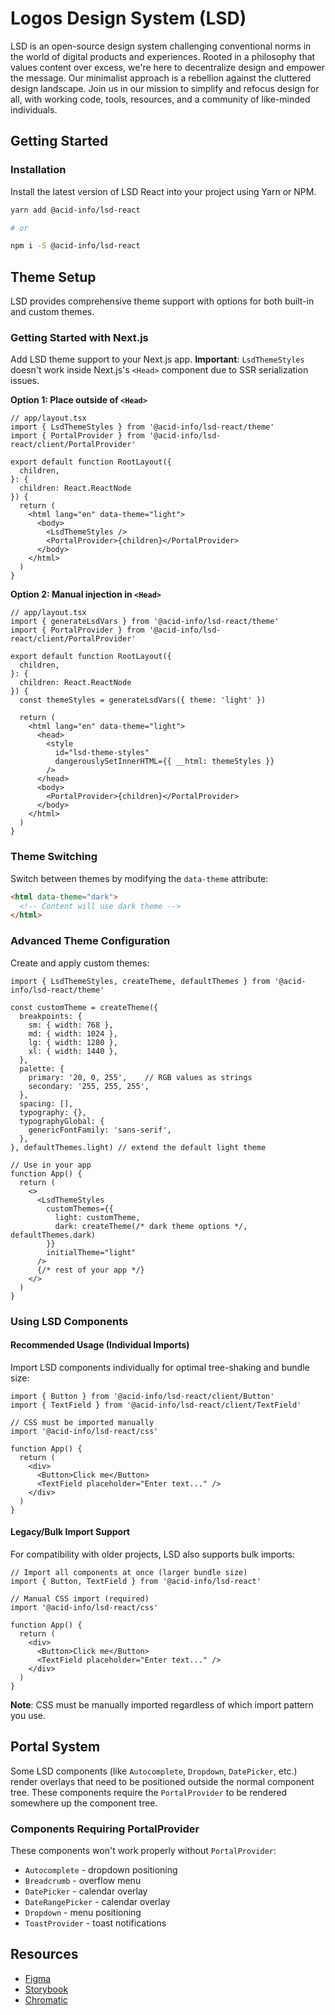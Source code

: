 # Logos Design System (LSD)

LSD is an open-source design system challenging conventional norms in the world of digital products and experiences. Rooted in a philosophy that values content over excess, we're here to decentralize design and empower the message. Our minimalist approach is a rebellion against the cluttered design landscape. Join us in our mission to simplify and refocus design for all, with working code, tools, resources, and a community of like-minded individuals.

## Getting Started

### Installation

Install the latest version of LSD React into your project using Yarn or NPM.

```bash
yarn add @acid-info/lsd-react

# or

npm i -S @acid-info/lsd-react
```

## Theme Setup

LSD provides comprehensive theme support with options for both built-in and custom themes.

### Getting Started with Next.js

Add LSD theme support to your Next.js app. **Important**: `LsdThemeStyles` doesn't work inside Next.js's `<Head>` component due to SSR serialization issues.

**Option 1: Place outside of `<Head>`**

```tsx
// app/layout.tsx
import { LsdThemeStyles } from '@acid-info/lsd-react/theme'
import { PortalProvider } from '@acid-info/lsd-react/client/PortalProvider'

export default function RootLayout({
  children,
}: {
  children: React.ReactNode
}) {
  return (
    <html lang="en" data-theme="light">
      <body>
        <LsdThemeStyles />
        <PortalProvider>{children}</PortalProvider>
      </body>
    </html>
  )
}
```

**Option 2: Manual injection in `<Head>`**

```tsx
// app/layout.tsx
import { generateLsdVars } from '@acid-info/lsd-react/theme'
import { PortalProvider } from '@acid-info/lsd-react/client/PortalProvider'

export default function RootLayout({
  children,
}: {
  children: React.ReactNode
}) {
  const themeStyles = generateLsdVars({ theme: 'light' })

  return (
    <html lang="en" data-theme="light">
      <head>
        <style
          id="lsd-theme-styles"
          dangerouslySetInnerHTML={{ __html: themeStyles }}
        />
      </head>
      <body>
        <PortalProvider>{children}</PortalProvider>
      </body>
    </html>
  )
}
```

### Theme Switching

Switch between themes by modifying the `data-theme` attribute:

```html
<html data-theme="dark">
  <!-- Content will use dark theme -->
</html>
```

### Advanced Theme Configuration

Create and apply custom themes:

```tsx
import { LsdThemeStyles, createTheme, defaultThemes } from '@acid-info/lsd-react/theme'

const customTheme = createTheme({
  breakpoints: {
    sm: { width: 768 },
    md: { width: 1024 },
    lg: { width: 1280 },
    xl: { width: 1440 },
  },
  palette: {
    primary: '20, 0, 255',    // RGB values as strings
    secondary: '255, 255, 255',
  },
  spacing: [],
  typography: {},
  typographyGlobal: {
    genericFontFamily: 'sans-serif',
  },
}, defaultThemes.light) // extend the default light theme

// Use in your app
function App() {
  return (
    <>
      <LsdThemeStyles
        customThemes={{
          light: customTheme,
          dark: createTheme(/* dark theme options */, defaultThemes.dark)
        }}
        initialTheme="light"
      />
      {/* rest of your app */}
    </>
  )
}
```

### Using LSD Components

#### Recommended Usage (Individual Imports)

Import LSD components individually for optimal tree-shaking and bundle size:

```tsx
import { Button } from '@acid-info/lsd-react/client/Button'
import { TextField } from '@acid-info/lsd-react/client/TextField'

// CSS must be imported manually
import '@acid-info/lsd-react/css'

function App() {
  return (
    <div>
      <Button>Click me</Button>
      <TextField placeholder="Enter text..." />
    </div>
  )
}
```

#### Legacy/Bulk Import Support

For compatibility with older projects, LSD also supports bulk imports:

```tsx
// Import all components at once (larger bundle size)
import { Button, TextField } from '@acid-info/lsd-react'

// Manual CSS import (required)
import '@acid-info/lsd-react/css'

function App() {
  return (
    <div>
      <Button>Click me</Button>
      <TextField placeholder="Enter text..." />
    </div>
  )
}
```

**Note**: CSS must be manually imported regardless of which import pattern you use.

## Portal System

Some LSD components (like `Autocomplete`, `Dropdown`, `DatePicker`, etc.) render overlays that need to be positioned outside the normal component tree. These components require the `PortalProvider` to be rendered somewhere up the component tree.

### Components Requiring PortalProvider

These components won't work properly without `PortalProvider`:

- `Autocomplete` - dropdown positioning
- `Breadcrumb` - overflow menu
- `DatePicker` - calendar overlay
- `DateRangePicker` - calendar overlay
- `Dropdown` - menu positioning
- `ToastProvider` - toast notifications

## Resources

- [Figma](https://www.figma.com/files/1209516814771276303/project/78782235)
- [Storybook](https://main--63e4f71c39dc65c5c703c1e8.chromatic.com/)
- [Chromatic](https://www.chromatic.com/builds?appId=63e4f71c39dc65c5c703c1e8)
